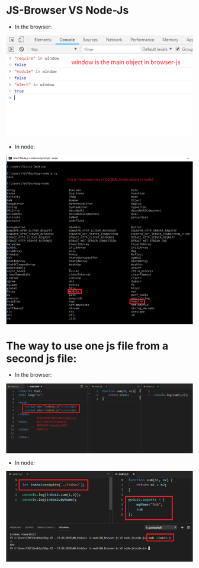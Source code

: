# JS-Browser VS Node-Js
* In the browser:   

![picture](step1.png)
* In node:   

![picture](step2.png)


# The way to use one js file from a second js file:
* In the browser:   

![picture](step3.png)
* In node:   

![picture](step4.png)